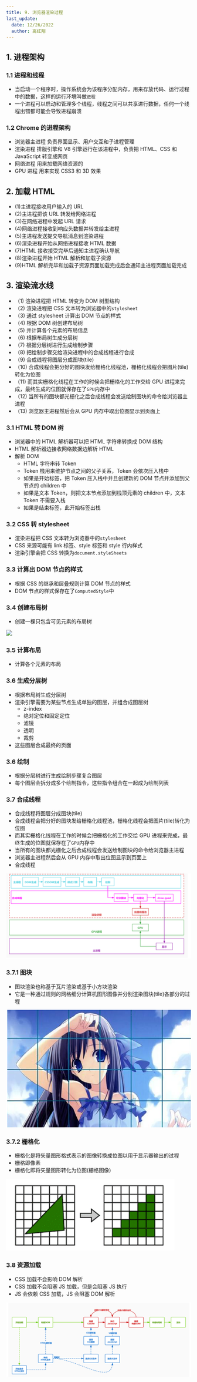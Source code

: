 ```yaml
---
title: 9. 浏览器渲染过程
last_update:
  date: 12/26/2022
  author: 高红翔
---
```


## 1. 进程架构

### 1.1 进程和线程

- 当启动一个程序时，操作系统会为该程序分配内存，用来存放代码、运行过程中的数据，这样的运行环境叫做`进程`
- 一个进程可以启动和管理多个线程，线程之间可以共享进行数据，任何一个线程出错都可能会导致进程崩溃

### 1.2 Chrome 的进程架构

- 浏览器主进程 负责界面显示、用户交互和子进程管理
- 渲染进程 排版引擎和 V8 引擎运行在该进程中，负责把 HTML、CSS 和 JavaScript 转变成网页
- 网络进程 用来加载网络资源的
- GPU 进程 用来实现 CSS3 和 3D 效果

## 2. 加载 HTML

- (1)主进程接收用户输入的 URL
- (2)主进程把该 URL 转发给网络进程
- (3)在网络进程中发起 URL 请求
- (4)网络进程接收到响应头数据并转发给主进程
- (5)主进程发送提交导航消息到渲染进程
- (6)渲染进程开始从网络进程接收 HTML 数据
- (7)HTML 接收接受完毕后通知主进程确认导航
- (8)渲染进程开始 HTML 解析和加载子资源
- (9)HTML 解析完毕和加载子资源页面加载完成后会通知主进程页面加载完成

## 3. 渲染流水线

- （1) 渲染进程把 HTML 转变为 DOM 树型结构
- （2) 渲染进程把 CSS 文本转为浏览器中的`stylesheet`
- （3) 通过 stylesheet 计算出 DOM 节点的样式
- （4) 根据 DOM 树创建布局树
- （5) 并计算各个元素的布局信息
- （6) 根据布局树生成分层树
- （7) 根据分层树进行生成绘制步骤
- （8) 把绘制步骤交给渲染进程中的合成线程进行合成
- （9) 合成线程将图层分成图块(tile)
- （10) 合成线程会把分好的图块发给栅格化线程池，栅格化线程会把图片(tile)转化为位图
- （11) 而其实栅格化线程在工作的时候会把栅格化的工作交给 GPU 进程来完成，最终生成的位图就保存在了`GPU`内存中
- （12) 当所有的图块都光栅化之后合成线程会发送绘制图块的命令给浏览器主进程
- （13) 浏览器主进程然后会从 GPU 内存中取出位图显示到页面上

### 3.1 HTML 转 DOM 树

- 浏览器中的 HTML 解析器可以把 HTML 字符串转换成 DOM 结构
- HTML 解析器边接收网络数据边解析 HTML
- 解析 DOM
  - HTML 字符串转 Token
  - Token 栈用来维护节点之间的父子关系，Token 会依次压入栈中
  - 如果是开始标签，把 Token 压入栈中并且创建新的 DOM 节点并添加到父节点的 children 中
  - 如果是文本 Token，则把文本节点添加到栈顶元素的 children 中，文本 Token 不需要入栈
  - 如果是结束标签，此开始标签出栈

### 3.2 CSS 转 stylesheet

- 渲染进程把 CSS 文本转为浏览器中的`stylesheet`
- CSS 来源可能有 link 标签、style 标签和 style 行内样式
- 渲染引擎会把 CSS 转换为`document.styleSheets`

### 3.3 计算出 DOM 节点的样式

- 根据 CSS 的继承和层叠规则计算 DOM 节点的样式
- DOM 节点的样式保存在了`ComputedStyle`中

### 3.4 创建布局树

- 创建一棵只包含可见元素的布局树

![](https://raw.githubusercontent.com/Gao-Hongxiang/image-hosting/master/img/20230222182009.png)

### 3.5 计算布局

- 计算各个元素的布局

### 3.6 生成分层树

- 根据布局树生成分层树
- 渲染引擎需要为某些节点生成单独的图层，并组合成图层树
  - z-index
  - 绝对定位和固定定位
  - 滤镜
  - 透明
  - 裁剪
- 这些图层合成最终的页面

### 3.6 绘制

- 根据分层树进行生成绘制步骤复合图层
- 每个图层会拆分成多个绘制指令，这些指令组合在一起成为绘制列表

### 3.7 合成线程

- 合成线程将图层分成图块(tile)
- 合成线程会把分好的图块发给栅格化线程池，栅格化线程会把图片(tile)转化为位图
- 而其实栅格化线程在工作的时候会把栅格化的工作交给 GPU 进程来完成，最终生成的位图就保存在了`GPU`内存中
- 当所有的图块都光栅化之后合成线程会发送绘制图块的命令给浏览器主进程
- 浏览器主进程然后会从 GPU 内存中取出位图显示到页面上
- 合成线程

![](https://raw.githubusercontent.com/ghx9908/image-hosting/master/img/20230223105757.png)

### 3.7.1 图块

- 图块渲染也称基于瓦片渲染或基于小方块渲染
- 它是一种通过规则的网格细分计算机图形图像并分别渲染图块(tile)各部分的过程

![](https://raw.githubusercontent.com/ghx9908/image-hosting/master/img/20230223105953.png)

### 3.7.2 栅格化

- 栅格化是将矢量图形格式表示的图像转换成位图以用于显示器输出的过程
- 栅格即像素
- 栅格化即将矢量图形转化为位图(栅格图像)

![](https://raw.githubusercontent.com/ghx9908/image-hosting/master/img/20230223110101.png)

### 3.8 资源加载

- CSS 加载不会影响 DOM 解析
- CSS 加载不会阻塞 JS 加载，但是会阻塞 JS 执行
- JS 会依赖 CSS 加载，JS 会阻塞 DOM 解析

![](https://raw.githubusercontent.com/ghx9908/image-hosting/master/img/20230223124225.png)
